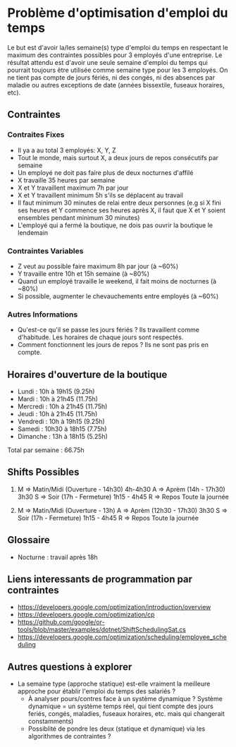 # Problème d'optimisation d'emploi du temps

Le but est d'avoir la/les semaine(s) type d'emploi du temps en respectant le maximum des contraintes possibles pour 3 employés d'une entreprise. Le résultat attendu est d'avoir une seule semaine d'emploi du temps qui pourrait toujours être utilisée comme semaine type pour les 3 employés. On ne tient pas compte de jours fériés, ni des congés, ni des absences par maladie ou autres exceptions de date (années bissextile, fuseaux horaires, etc).

## Contraintes

### Contraites Fixes

- Il ya a au total 3 employés: X, Y, Z
- Tout le monde, mais surtout X, a deux jours de repos consécutifs par semaine
- Un employé ne doit pas faire plus de deux nocturnes d'affilé
- X travaille 35 heures par semaine
- X et Y travaillent maximum 7h par jour
- X et Y travaillent minimum 5h s'ils se déplacent au travail
- Il faut minimum 30 minutes de relai entre deux personnes (e.g si X fini ses heures et Y commence ses heures après X, il faut que X et Y soient ensembles pendant minimum 30 minutes)
- L'employé qui a fermé la boutique, ne dois pas ouvrir la boutique le lendemain

### Contraintes Variables

- Z veut au possible faire maximum 8h par jour (à ~60%)
- Y travaille entre 10h et 15h semaine (à ~80%)
- Quand un employé travaille le weekend, il fait moins de nocturnes (à ~80%)
- Si possible, augmenter le chevauchements entre employés (à ~60%)

### Autres Informations

- Qu'est-ce qu'il se passe les jours fériés ? Ils travaillent comme d'habitude. Les horaires de chaque jours sont respectés.
- Comment fonctionnent les jours de repos ? Ils ne sont pas pris en compte.

## Horaires d'ouverture de la boutique

- Lundi : 10h à 19h15 (9.25h)
- Mardi : 10h à 21h45 (11.75h)
- Mercredi : 10h à 21h45 (11.75h)
- Jeudi : 10h à 21h45 (11.75h)
- Vendredi : 10h à 19h15 (9.25h)
- Samedi : 10h30 à 18h15 (7.75h)
- Dimanche :  13h à 18h15 (5.25h)

Total par semaine : 66.75h

## Shifts Possibles

1. M => Matin/Midi (Ouverture - 14h30) 4h-4h30
   A => Aprèm (14h - 17h30) 3h30
   S => Soir (17h - Fermeture) 1h15 - 4h45
   R => Repos Toute la journée

2. M => Matin/Midi (Ouverture - 13h)
   A => Aprèm (12h30 - 17h30) 3h30
   S => Soir (17h - Fermeture) 1h15 - 4h45
   R => Repos Toute la journée

## Glossaire

- Nocturne : travail après 18h

## Liens interessants de programmation par contraintes

- <https://developers.google.com/optimization/introduction/overview>
- <https://developers.google.com/optimization/cp>
- <https://github.com/google/or-tools/blob/master/examples/dotnet/ShiftSchedulingSat.cs>
- <https://developers.google.com/optimization/scheduling/employee_scheduling>

## Autres questions à explorer

- La semaine type (approche statique) est-elle vraiment la meilleure approche pour établir l'emploi du temps des salariés ?
  - À analyser pours/contres face à un système dynamique ? Système dynamique = un système temps réel, qui tient compte des jours feriés, congés, maladies, fuseaux horaires, etc. mais qui changerait constamments)
  - Possiblité de pondre les deux (statique et dynamique) via les algorithmes de contraintes ?
